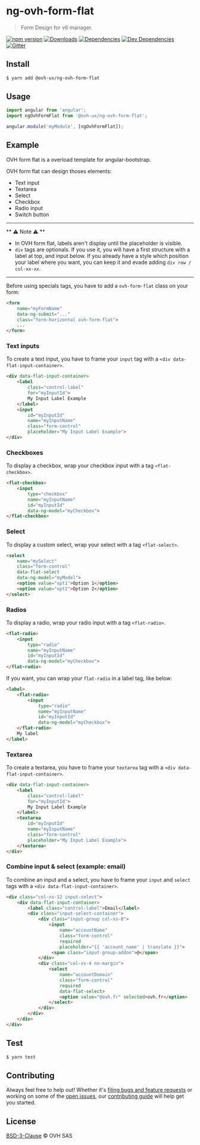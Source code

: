 # ng-ovh-form-flat

> Form Design for v6 manager.

[![npm version](https://badgen.net/npm/v/@ovh-ux/ng-ovh-form-flat)](https://www.npmjs.com/package/@ovh-ux/ng-ovh-form-flat) [![Downloads](https://badgen.net/npm/dt/@ovh-ux/ng-ovh-form-flat)](https://npmjs.com/package/@ovh-ux/ng-ovh-form-flat) [![Dependencies](https://badgen.net/david/dep/ovh/manager/packages/components/ng-ovh-form-flat)](https://npmjs.com/package/@ovh-ux/ng-ovh-form-flat?activeTab=dependencies) [![Dev Dependencies](https://badgen.net/david/dev/ovh/manager/packages/components/ng-ovh-form-flat)](https://npmjs.com/package/@ovh-ux/ng-ovh-form-flat?activeTab=dependencies) [![Gitter](https://badgen.net/badge/gitter/ovh-ux/blue?icon=gitter)](https://gitter.im/ovh/ux)

## Install

```sh
$ yarn add @ovh-ux/ng-ovh-form-flat
```

## Usage

```js
import angular from 'angular';
import ngOvhFormFlat from '@ovh-ux/ng-ovh-form-flat';

angular.module('myModule', [ngOvhFormFlat]);
```

## Example

OVH form flat is a overload template for angular-bootstrap.

OVH form flat can design thoses elements:

* Text input
* Textarea
* Select
* Checkbox
* Radio input
* Switch button

---

** :warning: Note :warning: **

* In OVH form flat, labels aren't display until the placeholder is visible.
* `div` tags are optionals. If you use it, you will have a first structure with a label at top, and input below. If you already have a style which position your label where you want, you can keep it and evade adding `div row / col-xx-xx`.

---

Before using specials tags, you have to add a `ovh-form-flat` class on your form:

```html
<form
    name="myFormName"
    data-ng-submit="..."
    class="form-horizontal ovh-form-flat">
    ...
</form>
```

### Text inputs

To create a text input, you have to frame your `input` tag with a `<div data-flat-input-container>`.

```html
<div data-flat-input-container>
    <label
        class="control-label"
        for="myInputId">
        My Input Label Example
    </label>
    <input
        id="myInputId"
        name="myInputName"
        class="form-control"
        placeholder="My Input Label Example">
</div>
```

### Checkboxes

To display a checkbox, wrap your checkbox input with a tag `<flat-checkbox>`.

```html
<flat-checkbox>
    <input
        type="checkbox"
        name="myInputName"
        id="myInputId"
        data-ng-model="myCheckbox">
</flat-checkbox>
```

### Select

To display a custom select, wrap your select with a tag `<flat-select>`.

```html
<select
    name="mySelect"
    class="form-control"
    data-flat-select
    data-ng-model="myModel">
    <option value="opt1">Option 1</option>
    <option value="opt2">Option 2</option>
</select>
```


### Radios

To display a radio, wrap your radio input with a tag `<flat-radio>`.

```html
<flat-radio>
    <input
        type="radio"
        name="myInputName"
        id="myInputId"
        data-ng-model="myCheckbox">
</flat-radio>
```

If you want, you can wrap your `flat-radio` in a label tag, like below:

```html
<label>
    <flat-radio>
        <input
            type="radio"
            name="myInputName"
            id="myInputId"
            data-ng-model="myCheckbox">
    </flat-radio>
    My label
</label>
```

### Textarea

To create a textarea, you have to frame your `textarea` tag with a `<div data-flat-input-container>`.

```html
<div data-flat-input-container>
    <label
        class="control-label"
        for="myInputId">
        My Input Label Example
    </label>
    <textarea
        id="myInputId"
        name="myInputName"
        class="form-control"
        placeholder="My Input Label Example">
    </textarea>
</div>
```

### Combine input & select (example: email)

To combine an input and a select, you have to frame your `input` and `select` tags with a `<div data-flat-input-container>`.

```html
<div class="col-xs-12 input-select">
    <div data-flat-input-container>
        <label class="control-label">Email</label>
        <div class="input-select-container">
            <div class="input-group col-xs-8">
                <input
                    name="accountName"
                    class="form-control"
                    required
                    placeholder="{{ 'account_name' | translate }}">
                 <span class="input-group-addon">@</span>
            </div>
            <div class="col-xs-4 no-margin">
                <select
                    name="accountDomain"
                    class="form-control"
                    required
                    data-flat-select>
                    <option value="@ovh.fr" selected>ovh.fr</option>
                </select>
            </div>
        </div>
    </div>
</div>
```

## Test

```sh
$ yarn test
```

## Contributing

Always feel free to help out! Whether it's [filing bugs and feature requests](https://github.com/ovh/manager/issues/new) or working on some of the [open issues](https://github.com/ovh/manager/issues), our [contributing guide](https://github.com/ovh/manager/blob/master/CONTRIBUTING.md) will help get you started.

## License

[BSD-3-Clause](LICENSE) © OVH SAS
